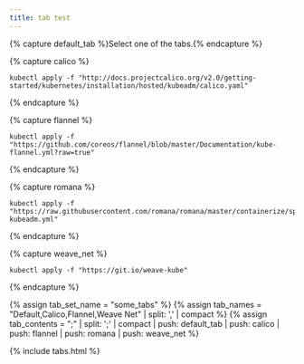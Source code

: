 ```yaml
---
title: tab test
---
```

{% capture default_tab %}Select one of the tabs.{% endcapture %}

{% capture calico %}
```shell
kubectl apply -f "http://docs.projectcalico.org/v2.0/getting-started/kubernetes/installation/hosted/kubeadm/calico.yaml"
```
{% endcapture %}

{% capture flannel %}
```shell
kubectl apply -f "https://github.com/coreos/flannel/blob/master/Documentation/kube-flannel.yml?raw=true"
```
{% endcapture %}

{% capture romana %}
```shell
kubectl apply -f "https://raw.githubusercontent.com/romana/romana/master/containerize/specs/romana-kubeadm.yml"
```
{% endcapture %}

{% capture weave_net %}
```shell
kubectl apply -f "https://git.io/weave-kube"
```
{% endcapture %}

{% assign tab_set_name = "some_tabs" %}
{% assign tab_names = "Default,Calico,Flannel,Weave Net" | split: ',' | compact %}
{% assign tab_contents = ";" | split: ';' | compact | push: default_tab | push: calico | push: flannel | push: romana | push: weave_net %}

{% include tabs.html %}
